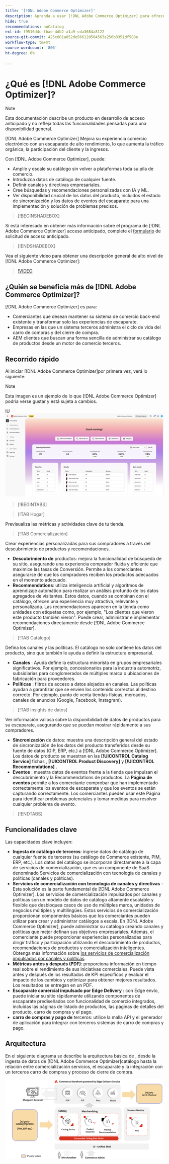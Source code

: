 ```yaml
---
title: '[!DNL Adobe Commerce Optimizer]'
description: Aprenda a usar [!DNL Adobe Commerce Optimizer] para ofrecer una tienda rápida y con buen rendimiento con un catálogo escalable que le permita optimizar su backend de comercio electrónico existente al aumentar el tráfico e impulsar una mayor participación y conversión.
hide: true
recommendations: noCatalog
exl-id: f9516d4c-fbae-4db2-a1a9-cda3684a8122
source-git-commit: 425c801a852de566120504563e256b0351df588e
workflow-type: tm+mt
source-wordcount: '806'
ht-degree: 0%

---
```


# ¿Qué es [!DNL Adobe Commerce Optimizer]?

>[!NOTE]
>
>Esta documentación describe un producto en desarrollo de acceso anticipado y no refleja todas las funcionalidades pensadas para una disponibilidad general.

[!DNL Adobe Commerce Optimizer] Mejora su experiencia comercio electrónico con un escaparate de alto rendimiento, lo que aumenta la tráfico orgánica, la participación del cliente y la ingresos.

Con [!DNL Adobe Commerce Optimizer], puede:

- Amplíe y escale su catálogo sin volver a plataformas toda su pila de comercio.
- Introduzca datos de catálogo de cualquier fuente.
- Definir canales y directivas empresariales.
- Cree búsquedas y recomendaciones personalizadas con IA y ML.
- Ver disponibilidad crucial de los datos del producto, incluidos el estado de sincronización y los datos de eventos del escaparate para una implementación y solución de problemas precisos.

>[!BEGINSHADEBOX]

Si está interesado en obtener más información sobre el programa de [!DNL Adobe Commerce Optimizer] acceso anticipado, complete el [formulario](https://forms.office.com/Pages/ResponsePage.aspx?id=Wht7-jR7h0OUrtLBeN7O4WOxhjY2doZPikS2hIbfmL5UMlhTMTYzVDhPQVFNTUFYUjJHNlRKTE5TWS4u) de solicitud de acceso anticipado.

>[!ENDSHADEBOX]

Vea el siguiente vídeo para obtener una descripción general de alto nivel de [!DNL Adobe Commerce Optimizer]:

>[!VIDEO](https://video.tv.adobe.com/v/3450466?captions=spa)

## ¿Quién se beneficia más de [!DNL Adobe Commerce Optimizer]?

[!DNL Adobe Commerce Optimizer] es para:

- Comerciantes que desean mantener su sistema de comercio back-end existente y transformar solo las experiencias de escaparate.
- Empresas en las que un sistema terceros administra el ciclo de vida del carro de compras y del cierre de compra.
- AEM clientes que buscan una forma sencilla de administrar su catálogo de productos desde un motor de comercio terceros.

## Recorrido rápido

Al iniciar [!DNL Adobe Commerce Optimizer]por primera vez, verá lo siguiente:

>[!NOTE]
>
>Esta imagen es un ejemplo de lo que [!DNL Adobe Commerce Optimizer] podría verse gustar y está sujeta a cambios.

IU ![[!DNL Adobe Commerce Optimizer]](./assets/user-interface.png)

>[!BEGINTABS]

>[!TAB Hogar]

Previsualiza las métricas y actividades clave de tu tienda.

>[!TAB Comercialización]

Crear experiencias personalizadas para sus compradores a través del descubrimiento de productos y recomendaciones.

- **Descubrimiento de** productos: mejora la funcionalidad de búsqueda de su sitio, asegurando una experiencia comprador fluida y eficiente que maximice las tasas de Conversión. Permite a los comerciantes asegurarse de que los compradores reciben los productos adecuados en el momento adecuado.
- **Recommendations**: utiliza inteligencia artificial y algoritmos de aprendizaje automático para realizar un análisis profundo de los datos agregados de visitantes. Estos datos, cuando se combinan con el catálogo, ofrecen una experiencia muy atractiva, relevante y personalizada. Las recomendaciones aparecen en la tienda como unidades con etiquetas como, por ejemplo, &quot;Los clientes que vieron este producto también vieron&quot;. Puede crear, administrar e implementar recomendaciones directamente desde [!DNL Adobe Commerce Optimizer].

>[!TAB Catálogo]

Defina los canales y las políticas. El catálogo no solo contiene los datos del producto, sino que también le ayuda a definir la estructura empresarial.

- **Canales** : Ayuda define la estructura minorista en grupos empresariales significativos. Por ejemplo, concesionarios para la industria automotriz, subsidiarias para conglomerados de múltiples marca o ubicaciones de fabricación para proveedores.
- **Políticas** : filtros de acceso a datos alojados en canales. Las políticas ayudan a garantizar que se envíen los contenido correctos al destino correcto. Por ejemplo, punto de venta tiendas físicas, mercados, canales de anuncios (Google, Facebook, Instagram).

>[!TAB Insights de datos]

Ver información valiosa sobre la disponibilidad de datos de productos para su escaparate, asegurando que se puedan mostrar rápidamente a sus compradores.

- **Sincronización** de datos: muestra una descripción general del estado de sincronización de los datos del producto transferidos desde su fuente de datos (GIP, ERP, etc.) a [!DNL Adobe Commerce Optimizer]. Los datos de producto se muestran en las **[!UICONTROL Catalog Service]** fichas , **[!UICONTROL Product Discovery]** y **[!UICONTROL Recommendations]** .
- **Eventos** : muestra datos de eventos frente a la tienda que impulsan el descubrimiento y la Recommendations de productos. La **Página de eventos** permite a los comerciante comprobar que han implementado correctamente los eventos de escaparate y que los eventos se están capturando correctamente. Los comerciantes pueden usar este Página para identificar problemas potenciales y tomar medidas para resolver cualquier problema de evento.

>[!ENDTABS]

## Funcionalidades clave

Las capacidades clave incluyen:

- **Ingesta de catálogo de terceros**: ingrese datos de catálogo de cualquier fuente de terceros (su catálogo de Commerce existente, PIM, ERP, etc.). Los datos del catálogo se incorporan directamente a la capa de servicios de comercialización, que es un componente de SaaS denominado Servicios de comercialización con tecnología de canales y políticas (canales y políticas).
- **Servicios de comercialización con tecnología de canales y directivas** - Esta solución es la parte fundamental de [!DNL Adobe Commerce Optimizer]. Los servicios de comercialización impulsados por canales y políticas son un modelo de datos de catálogo altamente escalable y flexible que desbloquea casos de uso de múltiples marca, unidades de negocios múltiples y multilingües. Estos servicios de comercialización proporcionan componentes básicos que los comerciantes pueden utilizar para crear y administrar catálogos a escala. En [!DNL Adobe Commerce Optimizer], puede administrar su catálogo creando canales y políticas que mejor definan sus objetivos empresariales. Además, el comerciante puede proporcionar experiencias personalizadas para dirigir tráfico y participación utilizando el descubrimiento de productos, recomendaciones de productos y comercialización inteligentes. Obtenga más información sobre [los servicios de comercialización impulsados por canales y políticas](./merchandising/overview.md).
- **Métricas antes y después (PDF)**: proporciona información en tiempo real sobre el rendimiento de sus iniciativas comerciales. Puede vista antes y después de los resultados de KPI específicos y evaluar el impacto de los cambios y optimizar para obtener mejores resultados. Los resultados se entregan en un PDF.
- **Escaparate comercial impulsado por Edge Delivery** : con Edge envío, puede iniciar su sitio rápidamente utilizando componentes de escaparate prediseñados con funcionalidad de comercio integrados, incluidas las páginas de listado de productos, las páginas de detalles del producto, carro de compras y el pago.
- **carro de compras y pago de** terceros: utilice la malla API y el generador de aplicación para integrar con terceros sistemas de carro de compras y pago.

## Arquitectura

En el siguiente diagrama se describe la arquitectura básica de , desde la ingesta de datos de [!DNL Adobe Commerce Optimizer]catálogo hasta la relación entre comercialización servicios, el escaparate y la integración con un terceros carro de compras y proceso de cierre de compra.

![[!DNL Adobe Commerce Optimizer] Arquitectura](./assets/architecture.png)
